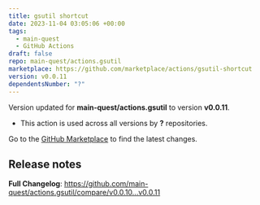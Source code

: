 ```yaml
---
title: gsutil shortcut
date: 2023-11-04 03:05:06 +00:00
tags:
  - main-quest
  - GitHub Actions
draft: false
repo: main-quest/actions.gsutil
marketplace: https://github.com/marketplace/actions/gsutil-shortcut
version: v0.0.11
dependentsNumber: "?"
---
```



Version updated for **main-quest/actions.gsutil** to version **v0.0.11**.
- This action is used across all versions by **?** repositories.

Go to the [GitHub Marketplace](https://github.com/marketplace/actions/gsutil-shortcut) to find the latest changes.

## Release notes

**Full Changelog**: https://github.com/main-quest/actions.gsutil/compare/v0.0.10...v0.0.11
